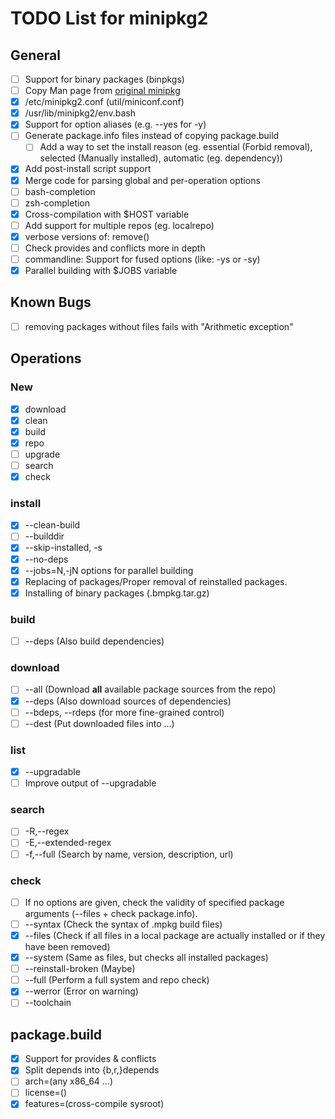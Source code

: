 # TODO List for minipkg2


## General
- [ ] Support for binary packages (binpkgs)
- [ ] Copy Man page from [original minipkg](https://github.com/riscygeek/micro-linux/blob/e5e44de4fb51311958726bf58a0148af3f2b28dc/minipkg/minipkg.8)
- [x] /etc/minipkg2.conf (util/miniconf.conf)
- [x] /usr/lib/minipkg2/env.bash
- [x] Support for option aliases (e.g. --yes for -y)
- [ ] Generate package.info files instead of copying package.build
  - [ ] Add a way to set the install reason (eg. essential (Forbid removal), selected (Manually installed), automatic (eg. dependency))
- [x] Add post-install script support
- [x] Merge code for parsing global and per-operation options
- [ ] bash-completion
- [ ] zsh-completion
- [x] Cross-compilation with $HOST variable
- [ ] Add support for multiple repos (eg. localrepo)
- [x] verbose versions of: remove()
- [ ] Check provides and conflicts more in depth
- [ ] commandline: Support for fused options (like: -ys or -sy)
- [x] Parallel building with \$JOBS variable

## Known Bugs
- [ ] removing packages without files fails with "Arithmetic exception"

## Operations

### New
- [x] download
- [x] clean
- [x] build
- [x] repo
- [ ] upgrade
- [ ] search
- [x] check

### install
- [x] --clean-build
- [ ] --builddir
- [x] --skip-installed, -s
- [x] --no-deps
- [x] --jobs=N,-jN options for parallel building
- [x] Replacing of packages/Proper removal of reinstalled packages.
- [x] Installing of binary packages (.bmpkg.tar.gz)

### build
- [ ] --deps (Also build dependencies)

### download
- [ ] --all (Download **all** available package sources from the repo)
- [x] --deps (Also download sources of dependencies)
- [ ] --bdeps, --rdeps (for more fine-grained control)
- [ ] --dest (Put downloaded files into ...)

### list
- [x] --upgradable
- [ ] Improve output of --upgradable

### search
- [ ] -R,--regex
- [ ] -E,--extended-regex
- [ ] -f,--full (Search by name, version, description, url)

### check
- [ ] If no options are given, check the validity of specified package arguments (--files + check package.info).
- [ ] --syntax (Check the syntax of .mpkg build files)
- [x] --files (Check if all files in a local package are actually installed or if they have been removed)
- [x] --system (Same as files, but checks all installed packages)
- [ ] --reinstall-broken (Maybe)
- [ ] --full (Perform a full system and repo check)
- [x] --werror (Error on warning)
- [ ] --toolchain

## package.build
- [x] Support for provides & conflicts
- [x] Split depends into {b,r,}depends
- [ ] arch=(any x86_64 ...)
- [ ] license=()
- [x] features=(cross-compile sysroot)
